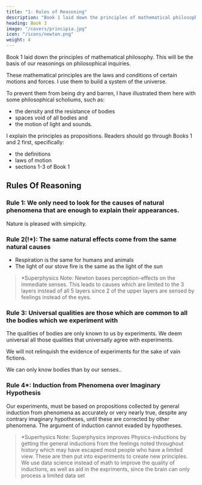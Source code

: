 ```yaml
---
title: "1: Rules of Reasoning"
description: "Book 1 laid down the principles of mathematical philosophy. This will be the basis of our reasonings on philosophical inquiries"
heading: Book 3
image: "/covers/principia.jpg"
icon: "/icons/newton.png"
weight: 4
---
```



Book 1 laid down the principles of mathematical philosophy. This will be the basis of our reasonings on philosophical inquiries.

These mathematical principles are the laws and conditions of certain motions and forces. I use them to build a system of the universe.

To prevent them from being dry and barren, I have illustrated them here with some philosophical scholiums, such as:
- the density and the resistance of bodies
- spaces void of all bodies and
- the motion of light and sounds. 

I explain the principles as propositions. Readers should go through Books 1 and 2 first, specifically:
- the definitions
- laws of motion
- sections 1-3 of Book 1



## Rules Of Reasoning

### Rule 1: We only need to look for the causes of natural phenomena that are enough to explain their appearances.  

Nature is pleased with simpicity.

### Rule 2(!*): The same natural effects come from the same natural causes

- Respiration is the same for humans and animals
- The light of our stove fire is the same as the light of the sun 

> *Superphysics Note: Newton bases perception-effects on the immediate senses. This leads to causes which are limited to the 3 layers instead of all 5 layers since 2 of the upper layers are sensed by feelings instead of the eyes.



### Rule 3: Universal qualities are those which are common to all the bodies which we experiment with 

The qualities of bodies are only known to us by experiments. We deem universal all those qualities that universally agree with experiments. <!--  nnd such as are not liable to diminution can never be quite taken away. -->

We will not relinquish the evidence of experiments for the sake of vain fictions. <!--  of our own devising nor are we to recede from
the analogy of Nature, which uses to be simple, and always consonant to
;
itself. -->

We can only know bodies than by our senses.. 

<!-- 
it in all bodies; but because we perceive extension in
nor do these reach
all
that are sensible, therefore we ascribe it universally to all others also.
bodies are hard, we learn by experience and because
That abundance of
;
the hardness of the whole arises from the hardness of the parts, we therefore
justly infer the hardness of the undivided particles not only of the bodies
we
feel
but of
all others.
That
all bodies are
impenetrable,
we
gather not
from reason, but from sensation. The bodies which we handle we find im
penetrable, and thence conclude impenetrability to be an universal property
That all bodies are rnoveable, and endowed with
certain powers (which we call the vires inertias] of persevering in their mo
tion, or in their rest, we only infer from the like properties observed in the
of all bodies whatsoever.

we have seen. The extension, hardness, impenetrability, mo
and vis inertia of the whole, result from the extension, hardness,
impenetrability, mobility, and vires inertia of the parts; and thence we
bodies which
bility,
conclude the least particles of all bodies to be also all extended, and hard
and impenetrable, and moveable, and endowed with their proper vires inertia.
And this is the foundation of all philosophy. Moreover, that the divided
but contiguous particles of bodies may be separated from one another, is
matter of observation and, in the particles that remain undivided, our
minds are able to distinguish yet lesser parts, as is mathematically demon
But whether the parts so distinguished, and not yet divided, may,
strated.
by the powers of Nature, be actually divided and separated from one an
other, we cannot certainly determine.
Yet, had we the proof of but one
experiment that any undivided particle, in breaking a hard and solid body,
suffered a division, we might by virtue of this rule conclude that the un
divided as well as the divided particles may be divided and actually sep
;
arated to infinity.
Lastly, if it universally appears, by experiments and astronomical obser
vations, that all bodies about the earth gravitate towards the earth, and
that in proportion to the quantity of matter which they severally contain
that the moon likewise, according to the quantity of its matter, gravitates
towards the earth that, on the other hand, our sea gravitates towards the
;
;
moon
and
the planets mutually one towards another and the comets
in like manner towards the sun
we must, in consequence of this rule, uni
that
all
allow
bodies
whatsoever
are endowed with a principle ot
versally
;
all
;
;
mutual gravitation. For the argument from the appearances concludes with
more force for the universal gravitation of all bodies than for their impen
of which, among those in the celestial regions, we have no ex
etrability
Not that I affirm gravity to be
periments, nor any manner of observation.
essential to bodies by their vis insita I mean nothing but their vis iiicrticz.

This is immutable.

Their gravity is diminished as they recede from the earth. -->


### Rule 4*: Induction from Phenomena over Imaginary Hypothesis

Our experiments<!--  philosophy -->, must be based on propositions collected by general induction from phenomena as accurately or very nearly true, despite any contrary imaginary hypotheses, until these are corrected by <!--  till such time as --> other phenomena. <!--  occur, by which they may either be made more accurate, or liable to exceptions. --> <!-- This rule we must follow, that --> The argument of induction cannot evaded by hypotheses.


> *Superhysics Note: Superphysics improves Physics-inductions by getting the general inductions from the feelings noted throughout history which may have escaped most people who have a limited view. These are then put into experiments to create new principles. We use data science instead of math to improve the quality of inductions, as well as aid in the expriments, since the brain can only process a limited data set